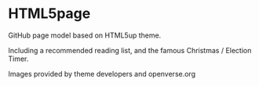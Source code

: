 # HTML5page
GitHub page model based on HTML5up theme.

Including a recommended reading list, and the famous Christmas / Election Timer.

Images provided by theme developers and openverse.org

